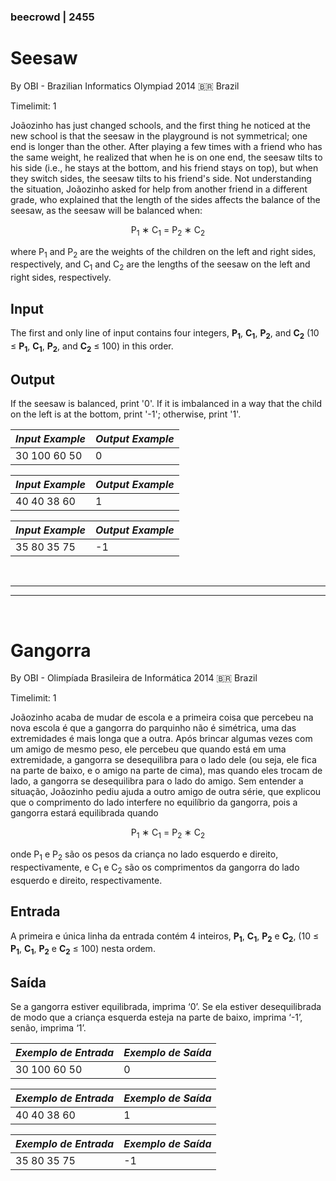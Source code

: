 ### beecrowd | 2455

# Seesaw

By OBI - Brazilian Informatics Olympiad 2014 :brazil: Brazil

Timelimit: 1

Joãozinho has just changed schools, and the first thing he noticed at the new school is that the seesaw in the playground is not symmetrical; one end is longer than the other. After playing a few times with a friend who has the same weight, he realized that when he is on one end, the seesaw tilts to his side (i.e., he stays at the bottom, and his friend stays on top), but when they switch sides, the seesaw tilts to his friend's side. Not understanding the situation, Joãozinho asked for help from another friend in a different grade, who explained that the length of the sides affects the balance of the seesaw, as the seesaw will be balanced when:

<center>P<sub>1</sub> ∗ C<sub>1</sub> = P<sub>2</sub> ∗ C<sub>2</sub></center>

where P<sub>1</sub> and P<sub>2</sub> are the weights of the children on the left and right sides, respectively, and C<sub>1</sub> and C<sub>2</sub> are the lengths of the seesaw on the left and right sides, respectively.

## Input

The first and only line of input contains four integers, **P<sub>1</sub>**, **C<sub>1</sub>**, **P<sub>2</sub>**, and **C<sub>2</sub>** (10 ≤ **P<sub>1</sub>**, **C<sub>1</sub>**, **P<sub>2</sub>**, and **C<sub>2</sub>** ≤ 100) in this order.

## Output

If the seesaw is balanced, print '0'. If it is imbalanced in a way that the child on the left is at the bottom, print '-1'; otherwise, print '1'.

| _Input Example_ | _Output Example_ |
| :-------------- | :--------------- |
| 30 100 60 50    | 0                |

| _Input Example_ | _Output Example_ |
| :-------------- | :--------------- |
| 40 40 38 60     | 1                |

| _Input Example_ | _Output Example_ |
| :-------------- | :--------------- |
| 35 80 35 75     | -1               |

<br/>

---
---

<br/>

# Gangorra

By OBI - Olimpíada Brasileira de Informática 2014 :brazil: Brazil

Timelimit: 1

Joãozinho acaba de mudar de escola e a primeira coisa que percebeu na nova escola é que a gangorra do parquinho não é simétrica, uma das extremidades é mais longa que a outra. Após brincar algumas vezes com um amigo de mesmo peso, ele percebeu que quando está em uma extremidade, a gangorra se desequilibra para o lado dele (ou seja, ele fica na parte de baixo, e o amigo na parte de cima), mas quando eles trocam de lado, a gangorra se desequilibra para o lado do amigo. Sem entender a situação, Joãozinho pediu ajuda a outro amigo de outra série, que explicou que o comprimento do lado interfere no equilíbrio da gangorra, pois a gangorra estará equilibrada quando

<center>P<sub>1</sub> ∗ C<sub>1</sub> = P<sub>2</sub> ∗ C<sub>2</sub></center>

onde P<sub>1</sub> e P<sub>2</sub> são os pesos da criança no lado esquerdo e direito, respectivamente, e C<sub>1</sub> e C<sub>2</sub> são os comprimentos da gangorra do lado esquerdo e direito, respectivamente.

## Entrada

A primeira e única linha da entrada contém 4 inteiros, **P<sub>1</sub>**, **C<sub>1</sub>**, **P<sub>2</sub>** e **C<sub>2</sub>**, (10 ≤ **P<sub>1</sub>**, **C<sub>1</sub>**, **P<sub>2</sub>** e **C<sub>2</sub>** ≤ 100) nesta ordem.

## Saída

Se a gangorra estiver equilibrada, imprima ‘0’. Se ela estiver desequilibrada de modo que a criança esquerda esteja na parte de baixo, imprima ‘-1’, senão, imprima ‘1’.

| _Exemplo de Entrada_ | _Exemplo de Saída_    |
| :------------------- | :-------------------- |
| 30 100 60 50         | 0                     |

| _Exemplo de Entrada_ | _Exemplo de Saída_    |
| :------------------- | :-------------------- |
| 40 40 38 60          | 1                     |

| _Exemplo de Entrada_ | _Exemplo de Saída_    |
| :------------------- | :-------------------- |
| 35 80 35 75          | -1                    |